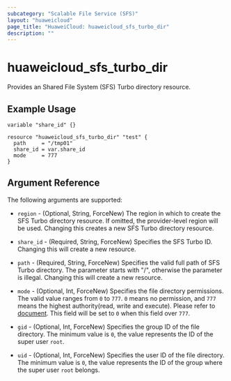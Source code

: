 ```yaml
---
subcategory: "Scalable File Service (SFS)"
layout: "huaweicloud"
page_title: "HuaweiCloud: huaweicloud_sfs_turbo_dir"
description: ""
---
```


# huaweicloud_sfs_turbo_dir

Provides an Shared File System (SFS) Turbo directory resource.

## Example Usage

```hcl
variable "share_id" {}

resource "huaweicloud_sfs_turbo_dir" "test" {
  path     = "/tmp01"
  share_id = var.share_id
  mode     = 777
}
```

## Argument Reference

The following arguments are supported:

* `region` - (Optional, String, ForceNew) The region in which to create the SFS Turbo directory resource. If omitted, the
  provider-level region will be used. Changing this creates a new SFS Turbo directory resource.

* `share_id` - (Required, String, ForceNew) Specifies the SFS Turbo ID. Changing this will create a new resource.

* `path` - (Required, String, ForceNew) Specifies the valid full path of SFS Turbo directory. The parameter
  starts with "/", otherwise the parameter is illegal. Changing this will create a new resource.

* `mode` - (Optional, Int, ForceNew) Specifies the file directory permissions. The valid value ranges from `0` to `777`.
  `0` means no permission, and `777` means the highest authority(read, write and execute). Please refer
  to [document](https://en.wikipedia.org/wiki/Chmod#Numerical_permissions). This field will be set to `0` when
  this field over `777`.

* `gid` - (Optional, Int, ForceNew) Specifies the group ID of the file directory. The minimum value is `0`,
  the value represents the ID of the super user `root`.

* `uid` - (Optional, Int, ForceNew) Specifies the user ID of the file directory. The minimum value is `0`,
  the value represents the ID of the group where the super user `root` belongs.

